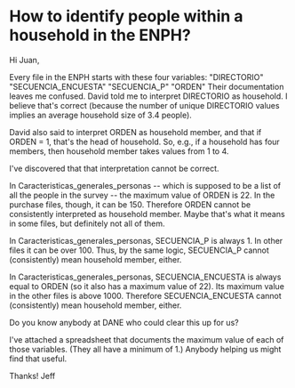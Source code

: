 # How to identify people within a household in the ENPH?


Hi Juan,

Every file in the ENPH starts with these four variables:
    "DIRECTORIO"
    "SECUENCIA_ENCUESTA"
    "SECUENCIA_P"
    "ORDEN"
Their documentation leaves me confused. David told me to interpret DIRECTORIO as household. I believe that's correct (because the number of unique DIRECTORIO values implies an average household size of 3.4 people).

David also said to interpret ORDEN as household member, and that if ORDEN = 1, that's the head of household. So, e.g., if a household has four members, then household member takes values from 1 to 4.

I've discovered that that interpretation cannot be correct.

In Caracteristicas_generales_personas -- which is supposed to be a list of all the people in the survey -- the maximum value of ORDEN is 22. In the purchase files, though, it can be 150. Therefore ORDEN cannot be consistently interpreted as household member. Maybe that's what it means in some files, but definitely not all of them.

In Caracteristicas_generales_personas, SECUENCIA_P is always 1. In other files it can be over 100. Thus, by the same logic, SECUENCIA_P cannot (consistently) mean household member, either.

In Caracteristicas_generales_personas, SECUENCIA_ENCUESTA is always equal to ORDEN (so it also has a maximum value of 22). Its maximum value in the other files is above 1000. Therefore SECUENCIA_ENCUESTA cannot (consistently) mean household member, either.

Do you know anybody at DANE who could clear this up for us?

I've attached a spreadsheet that documents the maximum value of each of those variables. (They all have a minimum of 1.) Anybody helping us might find that useful.

Thanks!
Jeff
